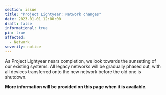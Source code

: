 ```yaml
---
section: issue
title: "Project Lightyear: Network changes"
date: 2023-01-01 12:00:00 
draft: false
informational: true
pin: true
affected:
  - Network
severity: notice
---
```

As Project Lightyear nears completion, we look towards the sunsetting of our existing systems.
All legacy networks will be gradually phased out, with all devices transferred onto the new network before the old one is shutdown.

**More information will be provided on this page when it is available.**
